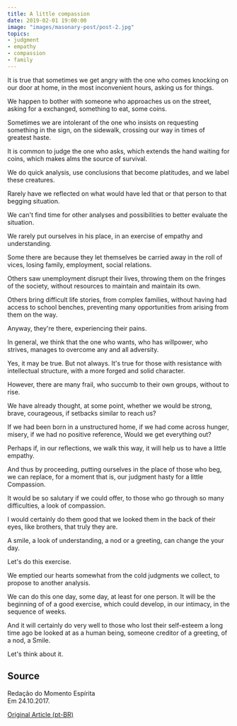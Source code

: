 ```yaml
---
title: A little compassion
date: 2019-02-01 19:00:00
image: "images/masonary-post/post-2.jpg"
topics: 
- judgment
- empathy
- compassion
- family
---
```


It is true that sometimes we get angry with the one who comes knocking on our door
at home, in the most inconvenient hours, asking us for things.

We happen to bother with someone who approaches us on the street, asking for a
exchanged, something to eat, some coins.

Sometimes we are intolerant of the one who insists on requesting something in the
sign, on the sidewalk, crossing our way in times of greatest haste.

It is common to judge the one who asks, which extends the hand waiting for coins, which
makes alms the source of survival.

We do quick analysis, use conclusions that become platitudes, and
we label these creatures.

Rarely have we reflected on what would have led that or that person to that
begging situation.

We can't find time for other analyses and possibilities to better evaluate
the situation.

We rarely put ourselves in his place, in an exercise of empathy and understanding.

Some there are because they let themselves be carried away in the roll of vices, losing
family, employment, social relations.

Others saw unemployment disrupt their lives, throwing them on the fringes of the
society, without resources to maintain and maintain its own.

Others bring difficult life stories, from complex families, without having had
access to school benches, preventing many opportunities from arising from them
on the way.

Anyway, they're there, experiencing their pains.

In general, we think that the one who wants, who has willpower, who
strives, manages to overcome any and all adversity.

Yes, it may be true. But not always. It's true for those with resistance
with intellectual structure, with a more forged and solid character.

However, there are many frail, who succumb to their own groups, without
to rise.

We have already thought, at some point, whether we would be strong, brave, courageous, if
setbacks similar to reach us?

If we had been born in a unstructured home, if we had come across
hunger, misery, if we had no positive reference,
Would we get everything out?

Perhaps if, in our reflections, we walk this way, it will help us to have
a little empathy.

And thus by proceeding, putting ourselves in the place of those who beg, we can
replace, for a moment that is, our judgment hasty for a little
Compassion.

It would be so salutary if we could offer, to those who go through so many
difficulties, a look of compassion.

I would certainly do them good that we looked them in the back of their eyes, like brothers,
that truly they are.

A smile, a look of understanding, a nod or a greeting, can change the
your day.

Let's do this exercise.

We emptied our hearts somewhat from the cold judgments we collect,
to propose to another analysis.

We can do this one day, some day, at least for one person. It will be the beginning of
of a good exercise, which could develop, in our intimacy, in the
sequence of weeks.

And it will certainly do very well to those who lost their self-esteem a long time ago
be looked at as a human being, someone creditor of a greeting, of a nod, a
Smile.

Let's think about it.

## Source
Redação do Momento Espírita  
Em 24.10.2017.


[Original Article (pt-BR)](http://momento.com.br/pt/ler_texto.php?id=5245)
